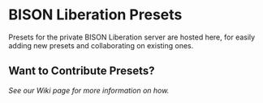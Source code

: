 # BISON Liberation Presets
Presets for the private BISON Liberation server are hosted here, for easily adding new presets and collaborating on existing ones.

## Want to Contribute Presets?
*See our Wiki page for more information on how.*
